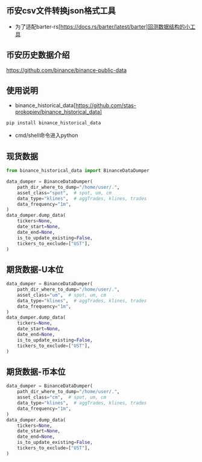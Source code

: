 ## 币安csv文件转换json格式工具
- 为了适配barter-rs[https://docs.rs/barter/latest/barter]回测数据结构的小工具


## 币安历史数据介绍
https://github.com/binance/binance-public-data

## 使用说明
- binance_historical_data[https://github.com/stas-prokopiev/binance_historical_data]
```python
pip install binance_historical_data
```

- cmd/shell命令进入python

## 现货数据
```python
from binance_historical_data import BinanceDataDumper

data_dumper = BinanceDataDumper(
    path_dir_where_to_dump="/home/user/.",
    asset_class="spot",  # spot, um, cm
    data_type="klines",  # aggTrades, klines, trades
    data_frequency="1m",
)
data_dumper.dump_data(
    tickers=None,
    date_start=None,
    date_end=None,
    is_to_update_existing=False,
    tickers_to_exclude=["UST"],
)

```
## 期货数据-U本位
```python
data_dumper = BinanceDataDumper(
    path_dir_where_to_dump="/home/user/.",
    asset_class="um",  # spot, um, cm
    data_type="klines",  # aggTrades, klines, trades
    data_frequency="1m",
)
data_dumper.dump_data(
    tickers=None,
    date_start=None,
    date_end=None,
    is_to_update_existing=False,
    tickers_to_exclude=["UST"],
)

```
## 期货数据-币本位
```python
data_dumper = BinanceDataDumper(
    path_dir_where_to_dump="/home/user/.",
    asset_class="cm",  # spot, um, cm
    data_type="klines",  # aggTrades, klines, trades
    data_frequency="1m",
)
data_dumper.dump_data(
    tickers=None,
    date_start=None,
    date_end=None,
    is_to_update_existing=False,
    tickers_to_exclude=["UST"],
)
```

